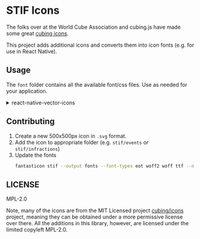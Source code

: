 <!--
 Copyright (c) 2022 Joseph Hale <me@jhale.dev>

 This Source Code Form is subject to the terms of the Mozilla Public
 License, v. 2.0. If a copy of the MPL was not distributed with this
 file, You can obtain one at http://mozilla.org/MPL/2.0/.
-->

# STIF Icons

The folks over at the World Cube Association and cubing.js have made
some great [cubing icons](https://github.com/cubing/icons).

This project adds additional icons and converts them into icon fonts
(e.g. for use in React Native).

## Usage

The `font` folder contains all the available font/css files. Use as
needed for your application.

<details>
  <summary>react-native-vector-icons</summary>

#### Android Setup

Installing the fonts on Android only requires copying the font file to `react-native-vector-icons`' font directory.

```json
// package.json
{
    "dependencies": { ... },
    "reactNativeVectorIcons": {
      "fontDir": "path/to/your/assets/fonts"
    }
}  
```

```bash
cp font/STIFIcon.ttf path/to/your/assets/fonts
```

#### iOS Setup

Follow the steps for Android above, then run the following command to add the
font name to the `Info.plist`.

```bash
npx rnvi-update-plist package.json ios/YOUR_APP_NAME/Info.plist
```

<details>
  <summary>Or do it manually...</summary>

Installing the fonts on iOS is a little more complicated:

1. Open XCode.
2. In the left pane, choose the project view (the small folder icon on
   the far left of row of icons)
3. Right click your app name and choose **New Group** to create a group
   named `Fonts`.
4. Right click the new `Fonts` folder and choose **Add Files to
   "YOUR_APP"**
   - Choose the font file from your file system.
   - Make sure **Copy items if needed** is enabled.
5. Open `Info.plist` and add the following content inside the top-level
   `<dict>` tag.
   ```
   <key>UIAppFonts</key>
   <array>
     <string>STIFIcon.ttf</string>
   </array>
   ```

</details>

Clean your build directory and re-build for the font to be included in
the app bundle.

#### JavaScript Setup

Then, to use the icons in your React Native project, convert the `.ttf`
file into a usable icon set.

```javascript
import { createIconSet } from '@react-native-vector-icons/common';
import glyphs from '../../lib/stif/icons/font/STIFIcon.json';

const STIFIcon = createIconSet(glyphs, 'STIFIcon', 'STIFIcon.ttf');

export { STIFIcon };
```

Now you can use `STIFIcon` anywhere in your code just as if it were any
other icon set bundled with `react-native-vector-icons`.


</details>

## Contributing

1. Create a new 500x500px icon in `.svg` format.
2. Add the icon to appropriate folder (e.g. `stif/events` or `stif/infractions`)
3. Update the fonts
   ```bash
   fantasticon stif --output fonts --font-types eot woff2 woff ttf --name STIFIcon
   ```
   <!-- ```bash
   yarn run fantasticon src/lib/stif/icons/stif --output src/lib/stif/icons/font --font-types eot woff2 woff ttf --name STIFIcon
   ``` -->

## LICENSE

MPL-2.0

Note, many of the icons are from the MIT Licensed project
[cubing/icons](https://github.com/cubing/icons) project, meaning they
can be obtained under a more permissive license over there. All the
additions in this library, however, are licensed under the limited
copyleft MPL-2.0.